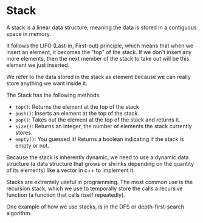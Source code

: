 # Stack

A stack is a linear data structure, meaning the data is stored in a contiguous space in memory.

It follows the LIFO (Last-in, First-out) principle, which means that when we insert
an element, it becomes the "top" of the stack. If we don't insert any more elements, then
the next member of the stack to take out will be this element we just inserted.

We refer to the data stored in the stack as element because we can really store anything we want inside it.

The Stack has the following methods.

- `top()`: Returns the element at the top of the stack
- `push()`: Inserts an element at the top of the stack.
- `pop()`: Takes out the element at the top of the stack and returns it.
- `size()`: Returns an integer, the number of elements the stack currently stores.
- `empty()`: You guessed it! Returns a boolean indicating if the stack is empty or not.

Because the stack is inherently dynamic, we need to use a dynamic data structure (a data structure that grows or shrinks depending on the quantity of its elements)
like a vector in c++ to implement it.

Stacks are extremely useful in programming. The most common use is the recursion stack, which we use to temporally store the calls a recursive function
(a function that calls itself repeatedly).

One example of how we use stacks, is in the DFS or depth-first-search algorithm.
